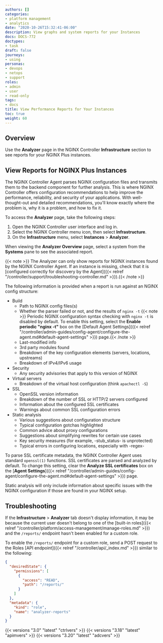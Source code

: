 ```yaml
---
authors: []
categories:
- platform management
- analytics
date: "2020-10-26T15:32:41-06:00"
description: View graphs and system reports for your Instances
docs: DOCS-772
doctypes:
- task
draft: false
journeys:
- using
personas:
- devops
- netops
- support
roles:
- admin
- user
- read-only
tags:
- docs
title: View Performance Reports for Your Instances
toc: true
weight: 60
---
```


## Overview

Use the **Analyzer** page in the NGINX Controller **Infrastructure** section to see reports for your NGINX Plus instances.

## View Reports for NGINX Plus Instances

The NGINX Controller Agent parses NGINX configuration files and transmits them to the backend component for further analysis. This is where NGINX Controller offers configuration recommendations to help improve the performance, reliability, and security of your applications. With well-thought-out and detailed recommendations, you'll know exactly where the problem is, why it is a problem, and how to fix it.

To access the **Analyzer** page, take the following steps:

1. Open the NGINX Controller user interface and log in.
2. Select the NGINX Controller menu icon, then select **Infrastructure**.
3. On the **Infrastructure** menu, select **Instances** > **Analyzer**.

When viewing the **Analyzer Overview** page, select a system from the **Systems** pane to see the associated report.

{{< note >}} The Analyzer can only show reports for NGINX instances found by the NGINX Controller Agent. If an instance is missing, check that it is [configured correctly for discovery by the Agent]({{< relref "/controller/support/troubleshooting-controller.md" >}}).{{< /note >}}

The following information is provided when a report is run against an NGINX config structure:

- Build
  - Path to NGINX config files(s)
  - Whether the parser failed or not, and the results of `nginx -t`
      {{< note >}} Periodic NGINX configuration syntax checking with `nginx -t` is disabled by default. To enable this setting, select the **Enable periodic "nginx -t"** box on the [Default Agent Settings]({{< relref "/controller/admin-guides/config-agent/configure-the-agent.md#default-agent-settings" >}}) page.{{< /note >}}
  - Last-modified info
  - 3rd party modules found
  - Breakdown of the key configuration elements (servers, locations, upstreams)
  - Breakdown of IPv4/IPv6 usage
- Security
  - Any security advisories that apply to this version of NGINX
- Virtual servers
  - Breakdown of the virtual host configuration (think `apachectl -S`)
- SSL
  - OpenSSL version information
  - Breakdown of the number of SSL or HTTP/2 servers configured
  - Information about the configured SSL certificates
  - Warnings about common SSL configuration errors
- Static analysis
  - Various suggestions about configuration structure
  - Typical configuration gotchas highlighted
  - Common advice about proxy configurations
  - Suggestions about simplifying rewrites for certain use cases
  - Key security measures (for example, -stub_status- is unprotected)
  - Typical errors in configuring locations, especially with -regex-

To parse SSL certificate metadata, the NGINX Controller Agent uses standard `openssl(1)` functions. SSL certificates are parsed and analyzed by default. To change this setting, clear the **Analyze SSL certificates** box on the [**Agent Settings**]({{< relref "/controller/admin-guides/config-agent/configure-the-agent.md#default-agent-settings" >}}) page.

Static analysis will only include information about specific issues with the NGINX configuration if those are found in your NGINX setup.

## Troubleshooting

If the **Infrastructure** > **Analyzer** tab doesn't display information, it may be because the current user doesn't belong to one of the [built-in roles]({{< relref "/controller/platform/access-management/manage-roles.md" >}}) and the `/reports/` endpoint hasn't been enabled for a custom role.

To enable the `/reports/` endpoint for a custom role, send a POST request to the Roles [API endpoint]({{< relref "/controller/api/_index.md" >}}) similar to the following:

```json
{
  "desiredState": {
    "permissions": [
      {
        "access": "READ",
        "path": "/reports/"
      }
    ]
  },
  "metadata": {
    "kind": "role",
    "name": "analyzer-reports"
  }
}
```

{{< versions "3.0" "latest" "ctrlvers" >}}
{{< versions "3.18" "latest" "apimvers" >}}
{{< versions "3.20" "latest" "adcvers" >}}
